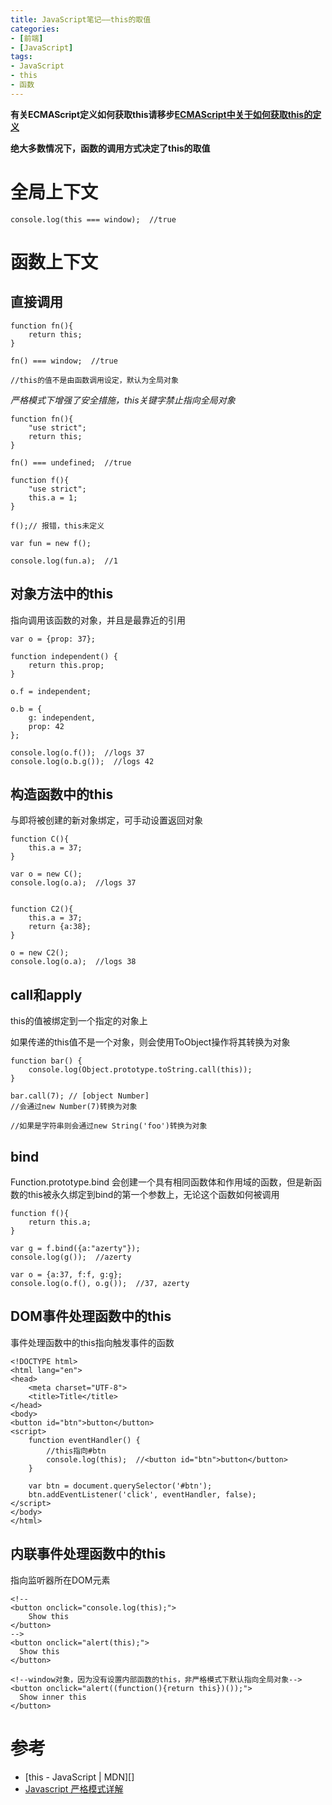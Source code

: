 ```yaml
---
title: JavaScript笔记——this的取值
categories:
- [前端]
- [JavaScript]
tags:
- JavaScript
- this
- 函数
---
```


**有关ECMAScript定义如何获取this请移步[ECMAScript中关于如何获取this的定义][]**

**绝大多数情况下，函数的调用方式决定了this的取值**

# 全局上下文

```
console.log(this === window);  //true
```

# 函数上下文

## 直接调用

```
function fn(){
	return this;
}

fn() === window;  //true

//this的值不是由函数调用设定，默认为全局对象
```

*严格模式下增强了安全措施，this关键字禁止指向全局对象*

```
function fn(){
	"use strict";
	return this;
}

fn() === undefined;  //true

function f(){
	"use strict";
	this.a = 1;
}

f();// 报错，this未定义

var fun = new f();

console.log(fun.a);  //1
```

## 对象方法中的this

指向调用该函数的对象，并且是最靠近的引用

```
var o = {prop: 37};

function independent() {
	return this.prop;
}

o.f = independent;

o.b = {
	g: independent,
	prop: 42
};

console.log(o.f());  //logs 37
console.log(o.b.g());  //logs 42
```

## 构造函数中的this

与即将被创建的新对象绑定，可手动设置返回对象

```
function C(){
	this.a = 37;
}

var o = new C();
console.log(o.a);  //logs 37


function C2(){
	this.a = 37;
	return {a:38};
}

o = new C2();
console.log(o.a);  //logs 38
```

## call和apply

this的值被绑定到一个指定的对象上

如果传递的this值不是一个对象，则会使用ToObject操作将其转换为对象

```
function bar() {
	console.log(Object.prototype.toString.call(this));
}

bar.call(7); // [object Number]
//会通过new Number(7)转换为对象

//如果是字符串则会通过new String('foo')转换为对象
```

## bind

Function.prototype.bind
会创建一个具有相同函数体和作用域的函数，但是新函数的this被永久绑定到bind的第一个参数上，无论这个函数如何被调用

```
function f(){
	return this.a;
}

var g = f.bind({a:"azerty"});
console.log(g());  //azerty

var o = {a:37, f:f, g:g};
console.log(o.f(), o.g());  //37, azerty
```

## DOM事件处理函数中的this

事件处理函数中的this指向触发事件的函数

```
<!DOCTYPE html>
<html lang="en">
<head>
    <meta charset="UTF-8">
    <title>Title</title>
</head>
<body>
<button id="btn">button</button>
<script>
    function eventHandler() {
    	//this指向#btn
        console.log(this);  //<button id="btn">button</button>
    }

    var btn = document.querySelector('#btn');
    btn.addEventListener('click', eventHandler, false);
</script>
</body>
</html>
```

## 内联事件处理函数中的this

指向监听器所在DOM元素

```
<!--
<button onclick="console.log(this);">
    Show this
</button>
-->
<button onclick="alert(this);">
  Show this
</button>

<!--window对象，因为没有设置内部函数的this，非严格模式下默认指向全局对象-->
<button onclick="alert((function(){return this})());">
  Show inner this
</button>
```

# 参考

* [this - JavaScript \| MDN][]
* [Javascript 严格模式详解][]





[this - JavaScript | MDN]: https://developer.mozilla.org/zh-CN/docs/Web/JavaScript/Reference/Operators/this
[Javascript 严格模式详解]: http://www.ruanyifeng.com/blog/2013/01/javascript_strict_mode.html
[ECMAScript中关于如何获取this的定义]: http://blog.csdn.net/azureternite/article/details/52153809